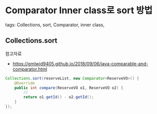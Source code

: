 # Comparator Inner class로 sort 방법

tags:
Collections, sort,  Comparator, inner class,

## Collections.sort

참고자료
- https://gmlwjd9405.github.io/2018/09/06/java-comparable-and-comparator.html

```java
Collections.sort(reserveList, new Comparator<ReserveVO>() {
    @Override
    public int compare(ReserveVO o1, ReserveVO o2) {
        //
        return o1.getId() - o2.getId();
    }
});
```
